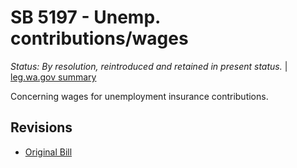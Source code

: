 # SB 5197 - Unemp. contributions/wages
*Status: By resolution, reintroduced and retained in present status.* | [leg.wa.gov summary](https://app.leg.wa.gov/billsummary?BillNumber=5197&Year=2021)

Concerning wages for unemployment insurance contributions.

## Revisions
* [Original Bill](1/)